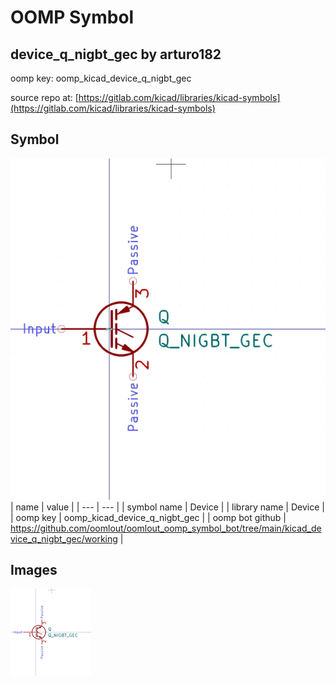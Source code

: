 # OOMP Symbol  
## device_q_nigbt_gec  by arturo182  
  
oomp key: oomp_kicad_device_q_nigbt_gec  
  
source repo at: [https://gitlab.com/kicad/libraries/kicad-symbols](https://gitlab.com/kicad/libraries/kicad-symbols)  
## Symbol  
  
[![working.png](working_600.png)](working.png)  
| name | value | 
| --- | --- | 
| symbol name | Device | 
| library name | Device | 
| oomp key | oomp_kicad_device_q_nigbt_gec | 
| oomp bot github | https://github.com/oomlout/oomlout_oomp_symbol_bot/tree/main/kicad_device_q_nigbt_gec/working | 
## Images  
  
[![working.png](working_140.png)](working.png)  
